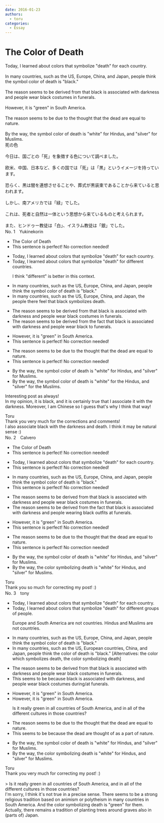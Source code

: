 ```yaml
---
date: 2016-01-23
authors:
  - toru
categories:
  - Essay
---
```


<h1 id="subject_show">The Color of Death</h1>
<div class="date" hidden>Jan 23, 2016 15:42</div>
<div id="post"><div id="body_show_ori">
Today, I learned about colors that symbolize "death" for each country.<br/><br/>In many countries, such as the US, Europe, China, and Japan, people think the symbol color of death is "black."<br/><br/>The reason seems to be derived from that black is associated with darkness and people wear black costumes in funerals.<br/><br/>However, it is "green" in South America.<br/><br/>The reason seems to be due to the thought that the dead are equal to nature.<br/><br/>By the way, the symbol color of death is "white" for Hindus, and "silver" for Muslims.
</div></div>

<!-- more -->

<div id="post_ja"><div id="body_show_mo">
死の色<br/><br/>今日は、国ごとの「死」を象徴する色について調べました。<br/><br/>欧米、中国、日本など、多くの国では「死」は「黒」というイメージを持っています。<br/><br/>恐らく、黒は闇を連想させることや、葬式が黒装束であることから来ていると思われます。<br/><br/>しかし、南アメリカでは「緑」でした。<br/><br/>これは、死者と自然は一体という思想から来ているものと考えられます。<br/><br/>また、ヒンドゥー教徒は「白」、イスラム教徒は「銀」でした。
</div></div>
<div id="block"><div class="first_name"> No. 1　<span class="just_name">Yukinekorin</span></div><div id="block2">
<ul class="correction_field">
<li class="incorrect">The Color of Death</li>
<li class="corrected perfect">This sentence is perfect! No correction needed!</li>
</ul>
<ul class="correction_field">
<li class="incorrect">Today, I learned about colors that symbolize "death" for each country.</li>
<li class="corrected correct">
Today, I learned about colors that symbolize "death" for <span class="f_blue">different</span> <span class="f_blue">countries</span>.
<p class="correction_comment">I think "different" is better in this context.</p>
</li>
</ul>
<ul class="correction_field">
<li class="incorrect">In many countries, such as the US, Europe, China, and Japan, people think the symbol color of death is "black."</li>
<li class="corrected correct">
In many countries, such as the US, Europe, China, and Japan, <span class="f_blue">the </span>people <span class="f_blue">there feel that black symbolizes death.</span>
</li>
</ul>
<ul class="correction_field">
<li class="incorrect">The reason seems to be derived from that black is associated with darkness and people wear black costumes in funerals.</li>
<li class="corrected correct">
The reason seems to be derived from <span class="f_blue">the fact </span>that black is associated with darkness and people wear black <span class="f_blue">to</span> funerals.
</li>
</ul>
<ul class="correction_field">
<li class="incorrect">However, it is "green" in South America.</li>
<li class="corrected perfect">This sentence is perfect! No correction needed!</li>
</ul>
<ul class="correction_field">
<li class="incorrect">The reason seems to be due to the thought that the dead are equal to nature.</li>
<li class="corrected perfect">This sentence is perfect! No correction needed!</li>
</ul>
<ul class="correction_field">
<li class="incorrect">By the way, the symbol color of death is "white" for Hindus, and "silver" for Muslims.</li>
<li class="corrected correct">
By the way, the symbol color of death is "white" for <span class="f_blue">the </span>Hindus, and "silver" for <span class="f_blue">the </span>Muslims.
</li>
</ul>
<p class="comment_small">
 Interesting post as always!
 <br/>
 In my opinion, it is black, and it is certainly true that I associate it with the darkness. Moreover, I am Chinese so I guess that's why I think that way!
</p>

</div><div class="name"><span class="just_name">Toru</span><br>
Thank you very much for the corrections and comments!<br/>I also associate black with the darkness and death. I think it may be natural sense :)
</div>
</div>
<div id="block"><div class="first_name"> No. 2　<span class="just_name">Calvero</span></div><div id="block2">
<ul class="correction_field">
<li class="incorrect">The Color of Death</li>
<li class="corrected perfect">This sentence is perfect! No correction needed!</li>
</ul>
<ul class="correction_field">
<li class="incorrect">Today, I learned about colors that symbolize "death" for each country.</li>
<li class="corrected perfect">This sentence is perfect! No correction needed!</li>
</ul>
<ul class="correction_field">
<li class="incorrect">In many countries, such as the US, Europe, China, and Japan, people think the symbol color of death is "black."</li>
<li class="corrected perfect">This sentence is perfect! No correction needed!</li>
</ul>
<ul class="correction_field">
<li class="incorrect">The reason seems to be derived from that black is associated with darkness and people wear black costumes in funerals.</li>
<li class="corrected correct">
The reason seems to be derived from the fact that black is associated with darkness and people wearing black outfits at funerals.
</li>
</ul>
<ul class="correction_field">
<li class="incorrect">However, it is "green" in South America.</li>
<li class="corrected perfect">This sentence is perfect! No correction needed!</li>
</ul>
<ul class="correction_field">
<li class="incorrect">The reason seems to be due to the thought that the dead are equal to nature.</li>
<li class="corrected perfect">This sentence is perfect! No correction needed!</li>
</ul>
<ul class="correction_field">
<li class="incorrect">By the way, the symbol color of death is "white" for Hindus, and "silver" for Muslims.</li>
<li class="corrected correct">
By the way, the color symbolizing death is "white" for Hindus, and "silver" for Muslims.
</li>
</ul>
</div><div class="name"><span class="just_name">Toru</span><br>
Thank you so much for correcting my post! :)
</div>
</div>
<div id="block"><div class="first_name"> No. 3　<span class="just_name">tony</span></div><div id="block2">
<ul class="correction_field">
<li class="incorrect">Today, I learned about colors that symbolize "death" for each country.</li>
<li class="corrected correct">
Today, I learned about colors that symbolize "death" for <span class="f_red">different groups of people</span>.
<p class="correction_comment">Europe and South America are not countries. Hindus and Muslims are not countries.</p>
</li>
</ul>
<ul class="correction_field">
<li class="incorrect">In many countries, such as the US, Europe, China, and Japan, people think the symbol color of death is "black."</li>
<li class="corrected correct">
In many countries, such as the US, Europe<span class="f_red">an countries</span>, China, and Japan, people think the color of death is "black." [Alternatives: the color which symbolizes death, the color symbolizing death]
</li>
</ul>
<ul class="correction_field">
<li class="incorrect">The reason seems to be derived from that black is associated with darkness and people wear black costumes in funerals.</li>
<li class="corrected correct">
<span class="f_blue">This</span> <span class="f_blue">seems</span> <span class="f_blue">to be because</span> black is associated with darkness, and people wear black costumes <span class="f_red">during/at</span> funerals.
</li>
</ul>
<ul class="correction_field">
<li class="incorrect">However, it is "green" in South America.</li>
<li class="corrected correct">
However, it is "green" in South America.
<p class="correction_comment">Is it really green in all countries of South America, and in all of the different cultures in those countries?</p>
</li>
</ul>
<ul class="correction_field">
<li class="incorrect">The reason seems to be due to the thought that the dead are equal to nature.</li>
<li class="corrected correct">
<span class="f_blue">This seems</span> <span class="f_blue">to be because</span> the dead are <span class="f_blue">thought of as a part of</span> nature.
</li>
</ul>
<ul class="correction_field">
<li class="incorrect">By the way, the symbol color of death is "white" for Hindus, and "silver" for Muslims.</li>
<li class="corrected correct">
By the way, the <span class="f_red">color symbolizing</span> death is "white" for Hindus, and "silver" for Muslims.
</li>
</ul>
</div><div class="name"><span class="just_name">Toru</span><br>
Thank you very much for correcting my post! :)<br/><br/>&gt; Is it really green in all countries of South America, and in all of the different cultures in those countries?<br/>I'm sorry, I think it's not true in a precise sense. There seems to be a strong religious tradition based on animism or polytheism in many countries in South America. And the color symbolizing death is "green" for them. Actually, there remains a tradition of planting trees around graves also in (parts of) Japan.
</div>
</div>
